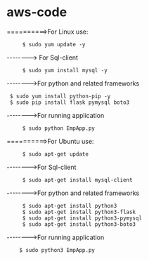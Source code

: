 # aws-code
==========>For Linux use:

         $ sudo yum update -y
--------> For Sql-client

         $ sudo yum install mysql -y
-------->For python and related frameworks

	 $ sudo yum install python-pip -y
	 $ sudo pip install flask pymysql boto3
-------->For running application

         $ sudo python EmpApp.py

==========>For Ubuntu use:

         $ sudo apt-get update
-------->For Sql-client

         $ sudo apt-get install mysql-client
      
-------->For python and related frameworks

         $ sudo apt-get install python3
         $ sudo apt-get install python3-flask
         $ sudo apt-get install python3-pymysql
         $ sudo apt-get install python3-boto3
     
-------->For running application

        $ sudo python3 EmpApp.py
